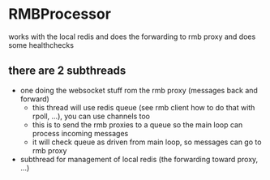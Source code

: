 # RMBProcessor

works with the local redis and does the forwarding to rmb proxy and does some healthchecks


## there are 2 subthreads

- one doing the websocket stuff rom the rmb proxy (messages back and forward)
   - this thread will use redis queue (see rmb client how to do that with rpoll, ...), you can use channels too
   - this is to send the rmb proxies to a queue so the main loop can process incoming messages
   - it will check queue as driven from main loop, so messages can go to rmb proxy
- subthread for management of local redis (the forwarding toward proxy, ...)

